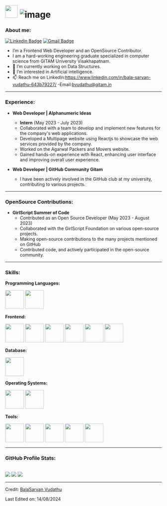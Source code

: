 # <img src="https://media.tenor.com/images/3b388fe03da271d2674faf85eb7c3fcd/tenor.gif" width=40 height=40 /> ![image](https://github.com/BALASARVAN12/BALASARVAN12/assets/91976828/c9566470-aa60-4c4f-9089-be011f5227f6)

### About me:
[![Linkedin Badge](https://img.shields.io/badge/-BalaSarvan-blue?style=social&logo=Linkedin&logoColor=blue&link=https://www.linkedin.com/in/bala-sarvan-vudathu-643b79227/)](https://www.linkedin.com/in/bala-sarvan-vudathu-643b79227/)
[![Gmail Badge](https://img.shields.io/badge/-GMail-c14438?style=social&logo=Gmail&logoColor=red&link=mailto:balasarvanvudathu@gmail.com)](mailto:balasarvanvudathu@gmail.com)

- I’m a Frontend Web Developer and an OpenSource Contributor.
- I am a hard-working engineering graduate specialized in computer science from GITAM University Visakhapatnam. 
- 🔭 I’m currently working on Data Structures.
- 👀 I’m interested in Artificial intelligence.
- 📫 Reach me on LinkedIn:https://www.linkedin.com/in/bala-sarvan-vudathu-643b79227/ -Email:bvudathu@gitam.in

---

### Experience:
- **Web Developer | Alphanumeric Ideas**
  - **Intern** (May 2023 - July 2023)
  - Collaborated with a team to develop and implement new features for the company's web applications.
  - Developed a Multipage website using Reactjs to showcase the web services provided by the company.
  - Worked on the Agarwal Packers and Movers website.
  - Gained hands-on experience with React, enhancing user interface and improving overall user experience.

  
- **Web Developer | GitHub Community Gitam**
   -  I have been actively involved in the GitHub club at my university, contributing to various projects.
---    

### OpenSource Contributions:

- **GirlScript Summer of Code**
  - Contributed as an Open Source Developer (May 2023 - August 2023)
  - Collaborated with the GirlScript Foundation on various open-source projects.
  - Making open-source contributions to the many projects mentioned on GitHub 
  - Contributed code, and actively participated in the open-source community.
---

### Skills:
**Programming Languages:**
<div>
<img src="https://cdn.jsdelivr.net/gh/devicons/devicon/icons/python/python-original-wordmark.svg" height="60px" />
<img src="https://cdn.jsdelivr.net/gh/devicons/devicon/icons/java/java-original-wordmark.svg" height="60px" />
</div>

**Frontend:**
<div>
<img src="https://cdn.jsdelivr.net/gh/devicons/devicon/icons/html5/html5-original-wordmark.svg" height="60px" />
<img src="https://cdn.jsdelivr.net/gh/devicons/devicon/icons/css3/css3-original-wordmark.svg" height="60px" />
<img src="https://cdn.jsdelivr.net/gh/devicons/devicon/icons/bootstrap/bootstrap-original-wordmark.svg" height="60px" />        
<img src="https://cdn.jsdelivr.net/gh/devicons/devicon/icons/javascript/javascript-plain.svg" height="60px" />
<img src="https://cdn.jsdelivr.net/gh/devicons/devicon/icons/react/react-original-wordmark.svg" height="60px" />
<img src="https://cdn.jsdelivr.net/gh/devicons/devicon/icons/tailwindcss/tailwindcss-original-wordmark.svg" height="60px" />            
</div>

**Database:**
<div>
<img src="https://cdn.jsdelivr.net/gh/devicons/devicon/icons/mysql/mysql-original-wordmark.svg" height="60px" />     
</div>

**Operating Systems:**
<div>
<img src="https://cdn.jsdelivr.net/gh/devicons/devicon/icons/windows8/windows8-original.svg" height="60px" />
<img src="https://cdn.jsdelivr.net/gh/devicons/devicon/icons/linux/linux-original.svg" height="60px" />                   
</div>

**Tools:**
<div>
<img src="https://cdn.jsdelivr.net/gh/devicons/devicon/icons/git/git-original-wordmark.svg" height="60px"/> 
<img src="https://cdn.jsdelivr.net/gh/devicons/devicon/icons/github/github-original-wordmark.svg" height="60px"/>
<img src="https://cdn.jsdelivr.net/gh/devicons/devicon/icons/jira/jira-original-wordmark.svg" height="60px"/>
<img src="https://cdn.jsdelivr.net/gh/devicons/devicon/icons/vscode/vscode-original-wordmark.svg" height="60px"/>
<img src="https://cdn.jsdelivr.net/gh/devicons/devicon/icons/figma/figma-original.svg" height="60px"/>             
</div>

---
### GitHub Profile Stats:
<br>
<img src="https://github-readme-stats.vercel.app/api?username=balasarvan12&show_icons=true"/>
<img src="https://github-readme-stats.vercel.app/api/top-langs?username=balasarvan12&layout=compact"/>
<img src="https://github-readme-streak-stats.herokuapp.com/?user=balasarvan12"/>

---
Credit: [BalaSarvan Vudathu](https://www.linkedin.com/in/bala-sarvan-vudathu-643b79227/)

Last Edited on: 14/08/2024

<!---
BALASARVAN12/BALASARVAN12 is a ✨ special ✨ repository because its `README.md` (this file) appears on your GitHub profile.
You can click the Preview link to take a look at your changes.
--->

